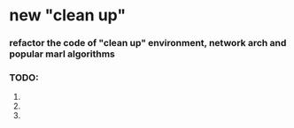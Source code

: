 # new "clean up"
### refactor the code of "clean up" environment, network arch and popular marl algorithms

### TODO:
1.  
2.  
3.  
